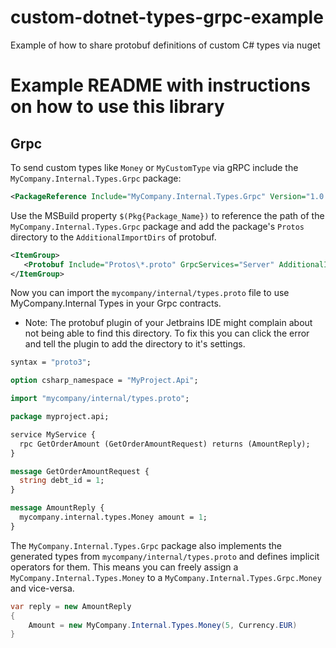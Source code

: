 # custom-dotnet-types-grpc-example

Example of how to share protobuf definitions of custom C# types via nuget

# Example README with instructions on how to use this library

## Grpc

To send custom types like `Money` or `MyCustomType` via gRPC include the `MyCompany.Internal.Types.Grpc` package:

```xml
<PackageReference Include="MyCompany.Internal.Types.Grpc" Version="1.0.0" GeneratePathProperty="true" />
```

Use the MSBuild property `$(Pkg{Package_Name})` to reference the path of the `MyCompany.Internal.Types.Grpc` package and add the package's `Protos` directory to the `AdditionalImportDirs` of protobuf.

```xml
<ItemGroup>
   <Protobuf Include="Protos\*.proto" GrpcServices="Server" AdditionalImportDirs="$(PkgMyCompany_Internal_Types_Grpc)\content\Protos" />
</ItemGroup>
```

Now you can import the `mycompany/internal/types.proto` file to use MyCompany.Internal Types in your Grpc contracts.

- Note: The protobuf plugin of your Jetbrains IDE might complain about not being able to find this directory. To fix this you can click the error and tell the plugin to add the directory to it's settings.

```protobuf
syntax = "proto3";

option csharp_namespace = "MyProject.Api";

import "mycompany/internal/types.proto";

package myproject.api;

service MyService {
  rpc GetOrderAmount (GetOrderAmountRequest) returns (AmountReply);
}

message GetOrderAmountRequest {
  string debt_id = 1;
}

message AmountReply {
  mycompany.internal.types.Money amount = 1;
}
```

The `MyCompany.Internal.Types.Grpc` package also implements the generated types from `mycompany/internal/types.proto` and defines implicit operators for them.
This means you can freely assign a `MyCompany.Internal.Types.Money` to a `MyCompany.Internal.Types.Grpc.Money` and vice-versa.

```c#
var reply = new AmountReply
{
    Amount = new MyCompany.Internal.Types.Money(5, Currency.EUR)
}
```
